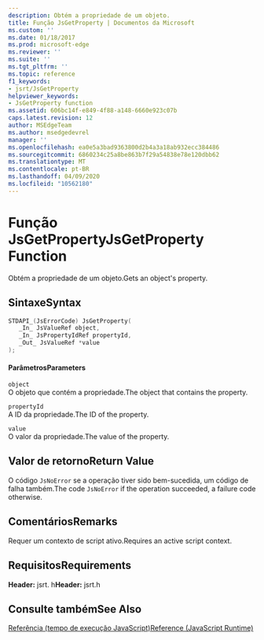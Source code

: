 ```yaml
---
description: Obtém a propriedade de um objeto.
title: Função JsGetProperty | Documentos da Microsoft
ms.custom: ''
ms.date: 01/18/2017
ms.prod: microsoft-edge
ms.reviewer: ''
ms.suite: ''
ms.tgt_pltfrm: ''
ms.topic: reference
f1_keywords:
- jsrt/JsGetProperty
helpviewer_keywords:
- JsGetProperty function
ms.assetid: 606bc14f-e849-4f88-a148-6660e923c07b
caps.latest.revision: 12
author: MSEdgeTeam
ms.author: msedgedevrel
manager: ''
ms.openlocfilehash: ea0e5a3bad9363800d2b4a3a18ab932ecc384486
ms.sourcegitcommit: 6860234c25a8be863b7f29a54838e78e120dbb62
ms.translationtype: MT
ms.contentlocale: pt-BR
ms.lasthandoff: 04/09/2020
ms.locfileid: "10562180"
---
```

# <span data-ttu-id="f2e84-103">Função JsGetProperty</span><span class="sxs-lookup"><span data-stu-id="f2e84-103">JsGetProperty Function</span></span>
<span data-ttu-id="f2e84-104">Obtém a propriedade de um objeto.</span><span class="sxs-lookup"><span data-stu-id="f2e84-104">Gets an object's property.</span></span>  
  
## <span data-ttu-id="f2e84-105">Sintaxe</span><span class="sxs-lookup"><span data-stu-id="f2e84-105">Syntax</span></span>  
  
```cpp  
STDAPI_(JsErrorCode) JsGetProperty(  
   _In_ JsValueRef object,  
   _In_ JsPropertyIdRef propertyId,  
   _Out_ JsValueRef *value  
);  
```  
  
#### <span data-ttu-id="f2e84-106">Parâmetros</span><span class="sxs-lookup"><span data-stu-id="f2e84-106">Parameters</span></span>  
 `object`  
 <span data-ttu-id="f2e84-107">O objeto que contém a propriedade.</span><span class="sxs-lookup"><span data-stu-id="f2e84-107">The object that contains the property.</span></span>  
  
 `propertyId`  
 <span data-ttu-id="f2e84-108">A ID da propriedade.</span><span class="sxs-lookup"><span data-stu-id="f2e84-108">The ID of the property.</span></span>  
  
 `value`  
 <span data-ttu-id="f2e84-109">O valor da propriedade.</span><span class="sxs-lookup"><span data-stu-id="f2e84-109">The value of the property.</span></span>  
  
## <span data-ttu-id="f2e84-110">Valor de retorno</span><span class="sxs-lookup"><span data-stu-id="f2e84-110">Return Value</span></span>  
 <span data-ttu-id="f2e84-111">O código `JsNoError` se a operação tiver sido bem-sucedida, um código de falha também.</span><span class="sxs-lookup"><span data-stu-id="f2e84-111">The code `JsNoError` if the operation succeeded, a failure code otherwise.</span></span>  
  
## <span data-ttu-id="f2e84-112">Comentários</span><span class="sxs-lookup"><span data-stu-id="f2e84-112">Remarks</span></span>  
 <span data-ttu-id="f2e84-113">Requer um contexto de script ativo.</span><span class="sxs-lookup"><span data-stu-id="f2e84-113">Requires an active script context.</span></span>  
  
## <span data-ttu-id="f2e84-114">Requisitos</span><span class="sxs-lookup"><span data-stu-id="f2e84-114">Requirements</span></span>  
 <span data-ttu-id="f2e84-115">**Header:** jsrt. h</span><span class="sxs-lookup"><span data-stu-id="f2e84-115">**Header:** jsrt.h</span></span>  
  
## <span data-ttu-id="f2e84-116">Consulte também</span><span class="sxs-lookup"><span data-stu-id="f2e84-116">See Also</span></span>  
 [<span data-ttu-id="f2e84-117">Referência (tempo de execução JavaScript)</span><span class="sxs-lookup"><span data-stu-id="f2e84-117">Reference (JavaScript Runtime)</span></span>](../chakra-hosting/reference-javascript-runtime.md)